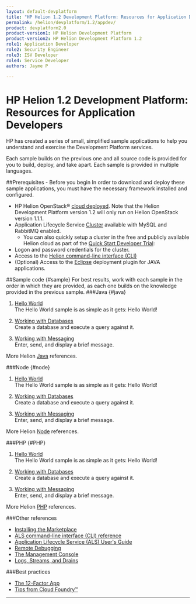 ```yaml
---
layout: default-devplatform
title: "HP Helion 1.2 Development Platform: Resources for Application Developers"
permalink: /helion/devplatform/1.2/appdev/
product: devplatform2.0
product-version1: HP Helion Development Platform
product-version2: HP Helion Development Platform 1.2
role1: Application Developer 
role2: Security Engineer
role3: ISV Developer
role4: Service Developer
authors: Jayme P

---
```

<!--PUBLISHED-->
# HP Helion 1.2 Development Platform: Resources for Application Developers


HP has created a series of small, simplified sample applications to help you understand and exercise the Development Platform services.

Each sample builds on the previous one and all source code is provided for you to build, deploy, and take apart. Each sample is provided in multiple languages.
 
##Prerequisites - Before you begin
In order to download and deploy these sample applications, you must have the necessary framework installed and configured.

- HP Helion OpenStack&#174; [cloud deployed](/helion/openstack/1.1.1/commercial.helion-update). Note that the Helion Development Platform version 1.2 will only run on Helion OpenStack version 1.1.1.
- Application Lifecycle Service [Cluster](/helion/devplatform/1.2/deploy/) available with MySQL and RabbitMQ enabled.
	- You can also quickly setup a cluster in the free and publicly available Helion cloud as part of the [Quick Start Developer Trial](/helion/devplatform/1.2/ALS-developer-trial-quick-start/): 
- Logon and password credentials for the cluster.
- Access to the [Helion command-line interface (CLI)](/helion/devplatform/1.2/als/user/client/)
- (Optional) Access to the [Eclipse](/helion/devplatform/1.2/eclipse/) deployment plugin for JAVA applications.

##Sample code {#sample}
For best results, work with each sample in the order in which they are provided, as each one builds on the knowledge provided in the previous sample. 
###Java {#java}
1. [Hello World](/helion/devplatform/1.2/workbook/helloworld/java/) <br />
The Hello World sample is as simple as it gets: Hello World! 

2. [Working with Databases](/helion/devplatform/1.2/workbook/database/java/) <br />
Create a database and execute a query against it. <br />

3. [Working with Messaging](/helion/devplatform/1.2/workbook/messaging/java/)<br /> Enter, send, and display a brief message.<br /> 

More Helion [Java](/helion/devplatform/1.2/als/user/deploy/languages/java/) references.

###Node {#node}
1.  [Hello World](/helion/devplatform/1.2/workbook/helloworld/node/)<br />
The Hello World sample is as simple as it gets: Hello World! 

2. [Working with Databases](/helion/devplatform/1.2/workbook/database/node/) <br />
Create a database and execute a query against it.<br /> 


3. [Working with Messaging](/helion/devplatform/1.2/workbook/messaging/node/)<br /> Enter, send, and display a brief message.<br /> 

More Helion [Node](/helion/devplatform/1.2/als/user/deploy/languages/node/) references.
 
###PHP {#PHP}
1.  [Hello World](/helion/devplatform/1.2/workbook/helloworld/php/) <br />
The Hello World sample is as simple as it gets: Hello World! 

2. [Working with Databases](/helion/devplatform/1.2/workbook/database/php/) <br />
Create a database and execute a query against it.<br />

3. [Working with Messaging](/helion/devplatform/1.2/workbook/messaging/php/)<br /> Enter, send, and display a brief message.<br /> 

More Helion [PHP](/helion/devplatform/1.2/als/user/deploy/languages/php/) references.

###Other references
- [Installing the Marketplace](/helion/devplatform/1.2/marketplace/)
- [ALS command-line interface (CLI) reference](/helion/devplatform/1.2/als/user/reference/client-ref/#command-ref-client)
- [Application Lifecycle Service (ALS) User's Guide](/helion/devplatform/1.2/als/user/)
- [Remote Debugging](/helion/devplatform/1.2/als/user/deploy/app-debug/)
- [The Management Console](/helion/devplatform/1.2/als/user/console/)
- [Logs, Streams, and Drains](/helion/devplatform/1.2/als/user/deploy/app-logs/)

###Best practices

- [The 12-Factor App](http://12factor.net/)
- [Tips from Cloud Foundry&#8482;](http://docs.cloudfoundry.org/devguide/deploy-apps/prepare-to-deploy.html)

----
